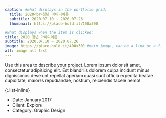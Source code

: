 ```yaml
---
caption: #what displays in the portfolio grid:
  title: 2020<br>청년 아이디어톤
  subtitle: 2020.07.10 ~ 2020.07.26
  thumbnail: https://place-hold.it/400x300

#what displays when the item is clicked:
title: 2020 청년 아이디어톤
subtitle: 2020.07.10 ~ 2020.07.26
image: https://place-hold.it/400x300 #main image, can be a link or a file in assets/img/portfolio
alt: image alt text
---
```


Use this area to describe your project. Lorem ipsum dolor sit amet, consectetur adipisicing elit. Est blanditiis dolorem culpa incidunt minus dignissimos deserunt repellat aperiam quasi sunt officia expedita beatae cupiditate, maiores repudiandae, nostrum, reiciendis facere nemo!

{:.list-inline}

- Date: January 2017
- Client: Explore
- Category: Graphic Design
